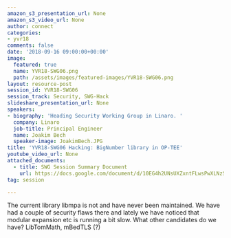 ```yaml
---
amazon_s3_presentation_url: None
amazon_s3_video_url: None
author: connect
categories:
- yvr18
comments: false
date: '2018-09-16 09:00:00+00:00'
image:
  featured: true
  name: YVR18-SWG06.png
  path: /assets/images/featured-images/YVR18-SWG06.png
layout: resource-post
session_id: YVR18-SWG06
session_track: Security, SWG-Hack
slideshare_presentation_url: None
speakers:
- biography: 'Heading Security Working Group in Linaro. '
  company: Linaro
  job-title: Principal Engineer
  name: Joakim Bech
  speaker-image: JoakimBech.JPG
title: 'YVR18-SWG06 Hacking: BigNumber library in OP-TEE'
youtube_video_url: None
attached_documents:
  - title: SWG Session Summary Document
    url: https://docs.google.com/document/d/10EG4h2UNsUXZxntFLwsPwXLNzSfmgMsHXU4y2MYKmH8/
tag: session

---
```


The current library libmpa is not and have never been maintained. We have had a couple of security flaws there and lately we have noticed that modular expansion etc is running a bit slow.
What other candidates do we have? LibTomMath, mBedTLS (?)